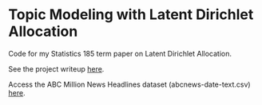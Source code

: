 # Topic Modeling with Latent Dirichlet Allocation

Code for my Statistics 185 term paper on Latent Dirichlet Allocation.

See the project writeup [here](https://drive.google.com/file/d/17--Syya_H_A5FDF6Us3xUfY5ejCMLmou/view).

Access the ABC Million News Headlines dataset (abcnews-date-text.csv) [here](https://www.kaggle.com/datasets/therohk/million-headlines).
